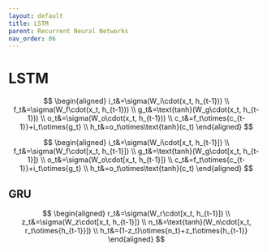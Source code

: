 ```yaml
---
layout: default
title: LSTM
parent: Recurrent Neural Networks
nav_order: 06
---
```


# LSTM

$$
\begin{aligned}
i_t&=\sigma(W_i\cdot(x_t, h_{t-1})) \\
f_t&=\sigma(W_f\cdot(x_t, h_{t-1})) \\
g_t&=\text{tanh}(W_g\cdot(x_t, h_{t-1})) \\
o_t&=\sigma(W_o\cdot(x_t, h_{t-1})) \\
c_t&=f_t\otimes{c_{t-1}}+i_t\otimes{g_t} \\
h_t&=o_t\otimes\text{tanh}(c_t)
\end{aligned}
$$

$$
\begin{aligned}
i_t&=\sigma(W_i\cdot[x_t, h_{t-1}]) \\
f_t&=\sigma(W_f\cdot[x_t, h_{t-1}]) \\
g_t&=\text{tanh}(W_g\cdot[x_t, h_{t-1}]) \\
o_t&=\sigma(W_o\cdot[x_t, h_{t-1}]) \\
c_t&=f_t\otimes{c_{t-1}}+i_t\otimes{g_t} \\
h_t&=o_t\otimes\text{tanh}(c_t)
\end{aligned}
$$

## GRU

$$
\begin{aligned}
r_t&=\sigma(W_r\cdot[x_t, h_{t-1}]) \\
z_t&=\sigma(W_z\cdot[x_t, h_{t-1}]) \\
n_t&=\text{tanh}(W_n\cdot[x_t, r_t\otimes{h_{t-1}}]) \\
h_t&=(1-z_t)\otimes{n_t}+z_t\otimes{h_{t-1}}
\end{aligned}
$$
